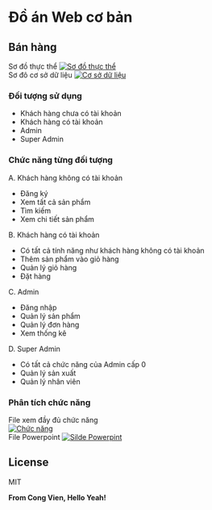# Đồ án Web cơ bản
## Bán hàng
Sơ đồ thực thể
[![Sơ đồ thực thể](https://app.diagrams.net/images/favicon-32x32.png)](https://drive.google.com/file/d/1SV9M_ssfTL9hncr5GxCLhDLJn_shWy4W/view?usp=sharing)
<br>
Sơ đô cơ sở dữ liệu
[![Cơ sở dữ liệu](https://app.diagrams.net/images/favicon-32x32.png)](https://drive.google.com/file/d/1TWL29639SeC_Qj9pKPXJFxO4aP9rLYW9/view?usp=sharing)

### Đối tượng sử dụng
- Khách hàng chưa có tài khoản
- Khách hàng có tài khoản
- Admin
- Super Admin

### Chức năng từng đối tượng
A. Khách hàng không có tài khoản
- Đăng ký
- Xem tất cả sản phẩm
- Tìm kiếm
- Xem chi tiết sản phẩm

B. Khách hàng có tài khoản
- Có tất cả tính năng như khách hàng không có tài khoản
- Thêm sản phẩm vào giỏ hàng
- Quản lý giỏ hàng
- Đặt hàng

C. Admin
- Đăng nhập
- Quản lý sản phẩm
- Quản lý đơn hàng
- Xem thống kê

D. Super Admin
- Có tất cả chức năng của Admin cấp 0
- Quản lý sản xuất
- Quản lý nhân viên

### Phân tích chức năng

File xem đầy đủ chức năng <br>
[![Chức năng](https://play-lh.googleusercontent.com/i2n_rMLHjwLb925iRkj0yv5QtnoXCuq-Ass--FIeNDdFe4TEZ-hKBNFuhZi3RYIjnTbU)](https://docs.google.com/document/d/18yPXw7-7h9nocrwyAq4rS-o8htsxc_4-/edit?usp=sharing&ouid=100137837925519527245&rtpof=true&sd=true)
<br>
File Powerpoint
[![Silde Powerpint](https://www.gstatic.com/images/branding/product/1x/slides_2020q4_48dp.png)](https://docs.google.com/presentation/d/14X_SH0FsVMAIlCLfaQrYyOwcot0i3Kf9rARSTpgvkyc/edit?usp=sharing)

## License

MIT

**From Cong Vien, Hello Yeah!**

